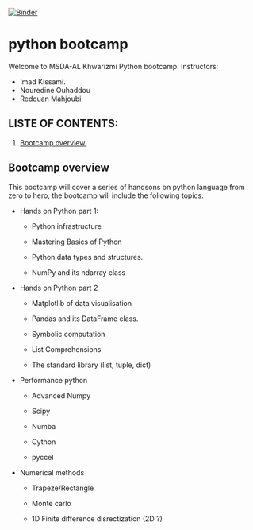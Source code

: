 [![Binder](https://mybinder.org/badge_logo.svg)](https://mybinder.org/v2/gh/rakati/python-bootcamp/HEAD)

# python bootcamp
Welcome to MSDA-AL Khwarizmi Python bootcamp.
Instructors:
  - Imad Kissami.
  - Nouredine Ouhaddou
  - Redouan Mahjoubi

## LISTE OF CONTENTS:
1. [ Bootcamp overview. ](#overview)


<a name="overview"></a>
## Bootcamp overview

This bootcamp will cover a series of handsons on python language from zero to hero, the bootcamp will include the following topics:

- Hands on Python part 1:

  - Python infrastructure  

  - Mastering Basics of Python

  - Python data types and structures.

  - NumPy and its ndarray class



- Hands on Python part 2 

  - Matplotlib of data visualisation  

  - Pandas and its DataFrame class. 

  - Symbolic computation

  - List Comprehensions

  - The standard library (list, tuple, dict) 

- Performance python  

  - Advanced Numpy 

  - Scipy 

  - Numba

  - Cython 

  - pyccel
- Numerical methods

  - Trapeze/Rectangle

  - Monte carlo

  - 1D Finite difference disrectization (2D ?)
 
